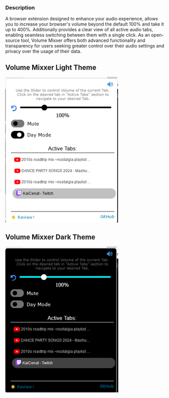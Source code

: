 ### Description
A browser extension designed to enhance your audio experience, allows you to increase your browser's volume beyond the default 100% and take it up to 400%. Additionally provides a clear view of all active audio tabs, enabling seamless switching between them with a single click. As an open-source tool, Volume Mixxer offers both advanced functionality and transparency for users seeking greater control over their audio settings and privacy over the usage of their data.

## Volume Mixxer Light Theme
![Volume Mixxer Light Theme](images/Volume-Mixxer-light.png)

## Volume Mixxer Dark Theme
![Volume Mixxer Dark Theme](images/Volume-Mixxer-dark.png)